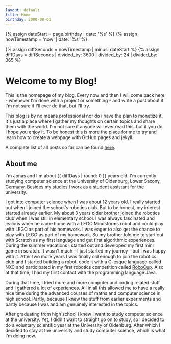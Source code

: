 ```yaml
---
layout: default
title: Home
birthday: 2000-08-01
---
```


{% assign dateStart = page.birthday | date: '%s' %}
{% assign nowTimestamp = 'now' | date: '%s' %}

{% assign diffSeconds = nowTimestamp | minus: dateStart %}
{% assign diffDays = diffSeconds | divided_by: 3600 | divided_by: 24 | divided_by: 365 %}


# Welcome to my Blog!

This is the homepage of my blog. Every now and then I will come back here - whenever I'm done with a project or something - and write a post about it. I'm not sure if I'll ever do that, but I'll try.

This blog is by no means professional nor do i have the plan to monetize it. It's just a place where I gather my thoughts on certain topics and share them with the world. I'm not sure if anyone will ever read this, but if you do, I hope you enjoy it. To be honest this is more the place for me to try and learn how to create a webpage with GitHub pages and jekyll.

A complete list of all posts so far can be found [here](post-overview).

## About me

I'm Jonas and I'm about {{ diffDays | round: 0 }} years old. I'm currently studying computer science at the University of Oldenburg, Lower Saxony, Germany. Besides my studies I work as a student assistant for the university.

I got into computer science when I was about 12 years old. I really started out when I joined the school's robotics club. But to be honest, my interest started already earlier. My about 3 years older brother joined the robotics club when I was still in elementary school. I was always fascinated and jealous when he came home with a LEGO Mindstorms robot and could play with LEGO as part of his homework. I was eager to also get the chance to play with LEGO as part of my homework. So my brother told me to start out with Scratch as my first language and get first algorithmic experiences. During the summer vacations I started out and developed my first mini game in scratch. It wasn't much - I just started my journey - but I was happy with it. After two more years I was finally old enough to join the robotics club and I started building a robot, code it with a C-esque language called NXC and participated in my first robotics competition called [RoboCup](https://www.robocup.org/). Also at that time, I had my first contact with the programming language Java.

During that time, I tried more and more computer and coding related stuff and I gathered a lot of experiences. All in all this allowed me to have a really nice time during the advanced courses of maths and computer science in high school. Partly, because I knew the stuff from earlier experiments and partly because I was and am genuinely interested in the topics.

After graduating from high school I knew I want to study computer science at the university. Yet, I didn't want to straight go on to study, so I decided to do a voluntary scientific year at the University of Oldenburg. After which I decided to stay at the university and study computer science, which is what I'm doing now.
